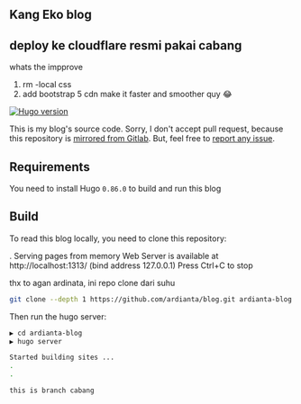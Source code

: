 ## Kang Eko blog

## deploy ke cloudflare resmi pakai cabang
whats the impprove
1. rm -local css
2. add bootstrap 5 cdn make it faster and smoother quy
:joy:

[![Hugo version](https://img.shields.io/badge/hugo-v0.86.0-ff69b4.svg)](http://gohugo.io/)

This is my blog's source code. Sorry, I don't accept pull request, because
this repository is [mirrored from Gitlab](https://gitlab.com/ardianta/blog/). But, feel free
to [report any issue](https://github.com/ardianta/blog/issues).

## Requirements

You need to install Hugo `0.86.0` to build and run this blog

## Build

To read this blog locally, you need to clone this repository:

.
Serving pages from memory
Web Server is available at http://localhost:1313/ (bind address 127.0.0.1)
Press Ctrl+C to stop

thx to agan ardinata, ini repo clone dari suhu

```bash
git clone --depth 1 https://github.com/ardianta/blog.git ardianta-blog
```

Then run the hugo server:

```bash
▶ cd ardianta-blog
▶ hugo server

Started building sites ...
.
.
```

```this is branch cabang```